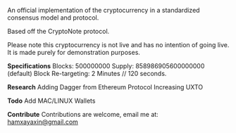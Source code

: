 An official implementation of the cryptocurrency in a standardized consensus model and protocol.

Based off the CryptoNote protocol.

Please note this cryptocurrency is not live and has no intention of going live. It is made purely for demonstration purposes.

**Specifications**
Blocks: 500000000
Supply: 858986905600000000 (default)
Block Re-targeting: 2 Minutes // 120 seconds.

**Research**
Adding Dagger from Ethereum Protocol
Increasing UXTO

**Todo**
Add MAC/LINUX Wallets

**Contribute**
Contributions are welcome, email me at: hamxayaxin@gmail.com
